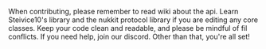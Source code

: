 When contributing, please remember to read wiki about the api. Learn Steivice10's library and the nukkit protocol library if you are editing any core classes. Keep your code clean and readable, and please be mindful of fil conflicts. If you need help, join our discord. Other than that, you're all set!
